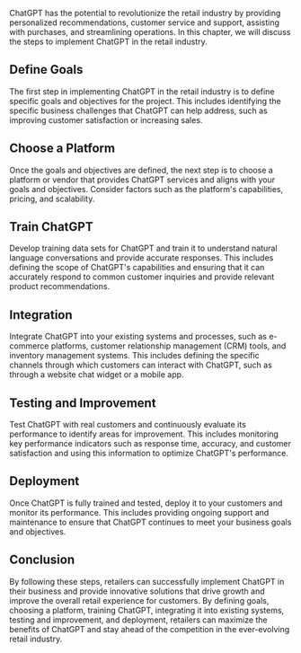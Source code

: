 
ChatGPT has the potential to revolutionize the retail industry by providing personalized recommendations, customer service and support, assisting with purchases, and streamlining operations. In this chapter, we will discuss the steps to implement ChatGPT in the retail industry.

Define Goals
------------

The first step in implementing ChatGPT in the retail industry is to define specific goals and objectives for the project. This includes identifying the specific business challenges that ChatGPT can help address, such as improving customer satisfaction or increasing sales.

Choose a Platform
-----------------

Once the goals and objectives are defined, the next step is to choose a platform or vendor that provides ChatGPT services and aligns with your goals and objectives. Consider factors such as the platform's capabilities, pricing, and scalability.

Train ChatGPT
-------------

Develop training data sets for ChatGPT and train it to understand natural language conversations and provide accurate responses. This includes defining the scope of ChatGPT's capabilities and ensuring that it can accurately respond to common customer inquiries and provide relevant product recommendations.

Integration
-----------

Integrate ChatGPT into your existing systems and processes, such as e-commerce platforms, customer relationship management (CRM) tools, and inventory management systems. This includes defining the specific channels through which customers can interact with ChatGPT, such as through a website chat widget or a mobile app.

Testing and Improvement
-----------------------

Test ChatGPT with real customers and continuously evaluate its performance to identify areas for improvement. This includes monitoring key performance indicators such as response time, accuracy, and customer satisfaction and using this information to optimize ChatGPT's performance.

Deployment
----------

Once ChatGPT is fully trained and tested, deploy it to your customers and monitor its performance. This includes providing ongoing support and maintenance to ensure that ChatGPT continues to meet your business goals and objectives.

Conclusion
----------

By following these steps, retailers can successfully implement ChatGPT in their business and provide innovative solutions that drive growth and improve the overall retail experience for customers. By defining goals, choosing a platform, training ChatGPT, integrating it into existing systems, testing and improvement, and deployment, retailers can maximize the benefits of ChatGPT and stay ahead of the competition in the ever-evolving retail industry.
